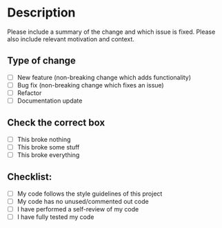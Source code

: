 # Description

Please include a summary of the change and which issue is fixed. Please also include relevant motivation and context.

## Type of change

- [ ] New feature (non-breaking change which adds functionality)
- [ ] Bug fix (non-breaking change which fixes an issue)
- [ ] Refactor
- [ ] Documentation update

## Check the correct box

- [ ] This broke nothing
- [ ] This broke some stuff
- [ ] This broke everything

## Checklist:

- [ ] My code follows the style guidelines of this project
- [ ] My code has no unused/commented out code
- [ ] I have performed a self-review of my code
- [ ] I have fully tested my code

